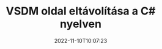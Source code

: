 ---
############################# Static ############################
layout: "auto-gen-merger"
date: 2022-11-10T10:07:23
draft: false
otherformats: docx dot dotm dotx epub html mht mhtml odp ods odt one otp ott pdf pps

############################# Head ############################
head_title: "Távolítsa el az VSDM oldalt a C# programból"
head_description: "Távolítson el vagy töröljön egyetlen oldalt vagy oldalgyűjteményt egy VSDM fájlból a C# alkalmazásban az oldalak sorrendjének megfordításával a dokumentumok egyesítése API használatával."

############################# Header ############################
title: "VSDM oldal eltávolítása a C# nyelven"
description: "Távolítsa el a néhány soros .NET kódot tartalmazó VSDM oldalt."
bg_image: "https://cms.admin.containerize.com/templates/aspose/App_Themes/V3/images/bg/header1.png"
bg_overlay: false
button:
    enable: true
    icon: "fas fa-arrow-down"
    label: "Ingyenes próbaverzió letöltése"
    link: "https://downloads.groupdocs.com/merger/net"

############################# SubMenu ############################
submenu:
    enable: true

    left:
        img_alt: "GroupDocs.Merger for .NET"
        image: "https://cms.admin.containerize.com/templates/groupdocs/images/product-logos/90x90-noborder/groupdocs-merger-net.png"
        product: "GroupDocs.Merger"
        platform: ".NET"

    middle:
        button:

            # button loop
            - link: "https://apireference.groupdocs.com/merger/net"
              text: "API-referencia"

            # button loop
            - link: "https://github.com/groupdocs-merger"
              text: "Kódpéldák"

            # button loop
            - link: "https://products.groupdocs.app/merger/family"
              text: "Élő demók"

            # button loop
            - link: "https://purchase.groupdocs.com/pricing/merger/net"
              text: "Árazás"

    right:
        link_download: "https://downloads.groupdocs.com/merger"
        link_learn: "https://docs.groupdocs.com/merger/net"
        link_buy: "https://purchase.groupdocs.com"

############################# About ############################
about:
    enable: true
    title: "A GroupDocs.Merger for .NET API-ról"
    content: |
        A [GroupDocs.Merger for .NET](/hu/merger/net/) egyszerű megoldást kínál számos dokumentumformátum biztonságos egyesítésére és felosztására, beleértve a PDF, Microsoft Office (Word, Excel, PowerPoint) , OneNote), OpenDocument, HTML, képek és sok más a .NET alkalmazásokon belül. A kód néhány sorának hozzáadásával számos dokumentumműveletet hajthat végre, például mozgathatja, eltávolíthatja, elforgathatja, cserélheti, kivonhatja vagy módosíthatja az oldalak tájolását a dokumentumokon belül. A dokumentumok egyesítési API támogatja a dokumentumoldalak előnézetének képként történő megtekintését is a dokumentum szerkezetének, formázásának és tartalmának elemzéséhez.
        
        A GroupDocs.Merger API megfelelő választás olyan vállalati megoldásokhoz, amelyekhez fájloldal-eltávolító funkciókra van szükség. Ezek az API-k jól támogatottak minden nagyobb operációs rendszeren és platformon, beleértve a .NET Framework, .NET Standard, .NET Core, Mono-t is.

############################# Steps ############################
steps:
    enable: true
    title_left: "Távolítsa el a(z) VSDM fájloldalakat a(z) .NET termékből"
    content_left: |
        A [GroupDocs.Merger for .NET](/hu/merger/net/) megkönnyíti a C# fejlesztői számára, hogy egyetlen vagy több oldalt töröljenek egy VSDM-on belül néhány egyszerű lépés végrehajtásával.
        
        * Inicializálja a **RemoveOptions** elemet az eltávolítandó oldalszámokkal.
        * Hozzon létre új példányt az **Merger**-ból, és adja meg a forrásdokumentum elérési útját konstruktor paraméterként.
        * Hívja a **RemovePages** parancsot, és adja át a **RemoveOptions** objektumot.
        * Hívja a **Save** parancsot, és adja meg a fájl elérési útját az eredményül kapott dokumentum mentéséhez.

    title_right: "rendszerkövetelmények"
    content_right: |
        A GroupDocs.Merger for .NET API-k minden nagyobb platformon és operációs rendszeren támogatottak. Mielőtt végrehajtaná az alábbi kódot, győződjön meg arról, hogy a következő előfeltételek telepítve vannak a rendszeren.

        * Operációs rendszerek: Microsoft Windows, Linux, MacOS
        * Fejlesztési környezetek: Visual Studio, Xamarin, MonoDevelop
        * Keretrendszerek: .NET Framework, .NET Standard, .NET Core, Mono
        * Töltse le a(z) GroupDocs.Merger for .NET legújabb verzióját innen: [NuGet](https://www.nuget.org/packages/groupdocs.merger)
         
    code: |
     {{% merger/additional-styles %}}
     {{< merger/code-merger title="Hogyan távolítsunk el VSDM fájloldalakat a C# példakóddal">}}

        ```csharp    
        // Távolítsa el az VSDM fájloldalakat a GroupDocs.Merger API segítségével
        // Inicializálja a RemoveOptions osztályt a kiválasztott oldalszámokkal
        RemoveOptions removeOptions = new RemoveOptions(new int[] { 3, 6 });

        // Példányos egyesülés a bemeneti VSDM dokumentummal
        using (Merger merger = new Merger("input.vsdm"))
          {
            // Hívja a RemovePages metódust, és adja át neki a RemoveOptions objektumot
            merger.RemovePages(removeOptions);
    
            // Hívja a Mentés metódust, és adja meg a kívánt fájl elérési utat a kimeneti dokumentum mentéséhez
            merger.Save("output.vsdm");
          }
        ```
     {{< /merger/code-merger >}}

############################# Demos ############################
demos:
    enable: true
    title: "Élő bemutatók – Távolítsa el az VSDM oldalakat online"
    content: |
       Távolítsa el az VSDM fájloldalakat azonnal a [GroupDocs.Merger Live Demos](https://products.groupdocs.app/splitter/remove-pages/vsdm) webhely meglátogatásával.
       Az élő demónak a következő előnyei vannak.
        
############################# About Formats ############################
about_formats:
    enable: true

############################# More Formats ############################
more_formats:
    enable: true
    title: "Távolítsa el az oldalakat más dokumentumformátumokból"
    content: |
        A .NET dokumentálja az összevonási és felosztási API-t fájlformátumokhoz és képekhez. Távolítson el néhány népszerű fájlformátumot az alábbiak szerint.

############################# Back to top ###############################
back_to_top:
    enable: true
---